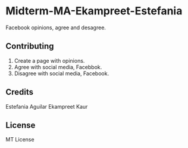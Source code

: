 # Midterm-MA-Ekampreet-Estefania

Facebook opinions, agree and desagree.


## Contributing

1. Create a page with opinions.
2. Agree with social media, Facebbok.
3. Disagree with social media, Facebook.


## Credits

Estefania Aguilar
Ekampreet Kaur

## License

 MT License